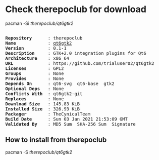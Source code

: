 # Check therepoclub for download

pacman -Si *therepoclub/qt6gtk2*

<div class="highlight"><pre class="highlight"><text>
<b>Repository</b>      : therepoclub
<b>Name</b>            : <a href="../../x86_64/qt6gtk2-0.1-1-x86_64.pkg.tar.zst">qt6gtk2</a>
<b>Version</b>         : 0.1-1
<b>Description</b>     : GTK+2.0 integration plugins for Qt6
<b>Architecture</b>    : x86_64
<b>URL</b>             : https://github.com/trialuser02/qt6gtk2
<b>Licenses</b>        : GPL2
<b>Groups</b>          : None
<b>Provides</b>        : None
<b>Depends On</b>      : qt6-svg  qt6-base  gtk2
<b>Optional Deps</b>   : None
<b>Conflicts With</b>  : qt6gtk2-git
<b>Replaces</b>        : None
<b>Download Size</b>   : 145.83 KiB
<b>Installed Size</b>  : 326.93 KiB
<b>Packager</b>        : TheCynicalTeam <wayne6324@gmail.com>
<b>Build Date</b>      : Sun 03 Jan 2021 21:53:09 GMT
<b>Validated By</b>    : MD5 Sum  SHA-256 Sum  Signature
</text></pre></div>

## How to install from therepoclub

pacman -S *therepoclub/qt6gtk2*
